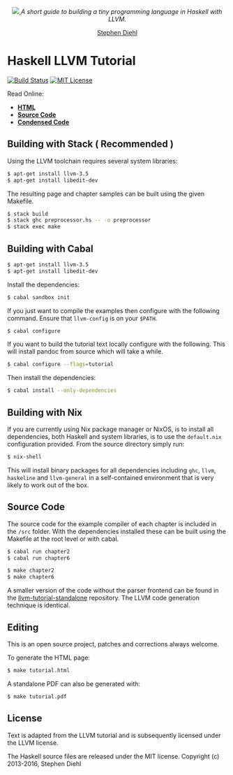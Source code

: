 <p align="center">
  <a href="http://dev.stephendiehl.com/fun/">
    <img src="https://github.com/sdiehl/kaleidoscope/raw/master/img/dragon.png"/>
  </a>
  <em>A short guide to building a tiny programming language in Haskell with LLVM.</em>
</p>

<p align="center">
  <a href="https://twitter.com/smdiehl">Stephen Diehl</a>
</p>

Haskell LLVM Tutorial
=====================

[![Build Status](https://travis-ci.org/sdiehl/kaleidoscope.svg)](https://travis-ci.org/sdiehl/kaleidoscope)
[![MIT License](http://img.shields.io/badge/license-mit-blue.svg)](https://github.com/sdiehl/kaleidoscope/blob/master/LICENSE-MIT)

Read Online:

* [**HTML**](http://www.stephendiehl.com/llvm)
* [**Source Code**](https://github.com/sdiehl/kaleidoscope/tree/master/src/chapter7)
* [**Condensed Code**](https://github.com/sdiehl/llvm-tutorial-standalone)

Building with Stack ( Recommended )
-------

Using the LLVM toolchain requires several system libraries:

```bash
$ apt-get install llvm-3.5
$ apt-get install libedit-dev
```

The resulting page and chapter samples can be built using the given Makefile.

```bash
$ stack build
$ stack ghc preprocessor.hs -- -o preprocessor 
$ stack exec make
```

Building with Cabal
-------

```bash
$ apt-get install llvm-3.5
$ apt-get install libedit-dev
```

Install the dependencies:

```bash
$ cabal sandbox init
```

If you just want to compile the examples then configure with the following command. Ensure that
``llvm-config`` is on your ``$PATH``.

```bash
$ cabal configure
```

If you want to build the tutorial text locally configure with the following. This will install pandoc from
source which will take a while.

```bash
$ cabal configure --flags=tutorial
```

Then install the dependencies:

```bash
$ cabal install --only-dependencies
```

Building with Nix
-------

If you are currently using Nix package manager or NixOS, is to install all
dependencies, both Haskell and system libraries, is to use the ``default.nix``
configuration provided. From the source directory simply run:

```bash
$ nix-shell
```

This will install binary packages for all dependencies including ``ghc``, ``llvm``, ``haskeline`` and
``llvm-general`` in a self-contained environment that is very likely to work out of the box.


Source Code
-----------

The source code for the example compiler of each chapter is included in
the ``/src`` folder. With the dependencies installed these can be built
using the Makefile at the root level or with cabal.

```bash
$ cabal run chapter2
$ cabal run chapter6
```

```bash
$ make chapter2
$ make chapter6
```

A smaller version of the code without the parser frontend can be found in the
[llvm-tutorial-standalone](https://github.com/sdiehl/llvm-tutorial-standalone)
repository. The LLVM code generation technique is identical.

Editing
-------

This is an open source project, patches and corrections always welcome.

To generate the HTML page:

```bash
$ make tutorial.html
```

A standalone PDF can also be generated with:

```bash
$ make tutorial.pdf
```

License
-------

Text is adapted from the LLVM tutorial and is subsequently licensed under the
LLVM license.

The Haskell source files are released under the MIT license. Copyright (c)
2013-2016, Stephen Diehl
